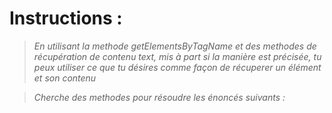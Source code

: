 # Instructions :
>*En utilisant la methode getElementsByTagName et des methodes de récupération de contenu text, mis à part si la manière est précisée, tu peux utiliser ce que tu désires comme façon de récuperer un élément et son contenu*

>*Cherche des methodes pour résoudre les énoncés suivants :*
